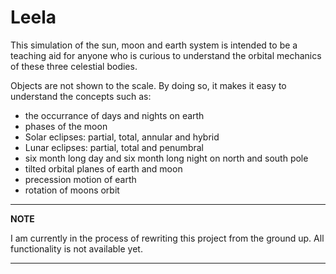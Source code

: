 # Leela

This simulation of the sun, moon and earth system is intended to be a teaching aid for anyone who is curious to understand the orbital mechanics of these three celestial bodies.

Objects are not shown to the scale.  By doing so, it makes it easy to understand the concepts such as:
* the occurrance of days and nights on earth
* phases of the moon
* Solar eclipses: partial, total, annular and hybrid
* Lunar eclipses: partial, total and penumbral
* six month long day and six month long night on north and south pole
* tilted orbital planes of earth and moon
* precession motion of earth
* rotation of moons orbit

---
**NOTE**

I am currently in the process of rewriting this project from the ground up.  All functionality is not available yet.

---
